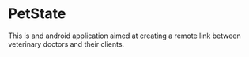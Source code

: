 # PetState 
This is and android application aimed at creating a remote link between veterinary doctors and their clients.


